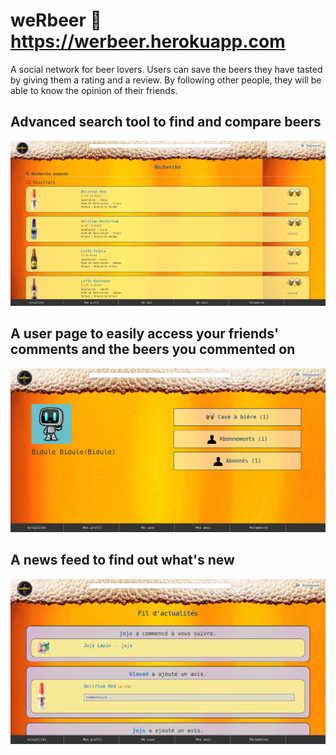 # weRbeer :link: https://werbeer.herokuapp.com

A social network for beer lovers. Users can save the beers they have tasted by giving them a rating and a review. By following other people, they will be able to know the opinion of their friends.


## Advanced search tool to find and compare beers 

![List of beers](https://github.com/blavad/weRbeer/blob/master/img/search_beer.png)

## A user page to easily access your friends' comments and the beers you commented on

![Profile](https://github.com/blavad/weRbeer/blob/master/img/profil.png)

## A news feed to find out what's new

![News feed](https://github.com/blavad/weRbeer/blob/master/img/fil_actu2.png)
